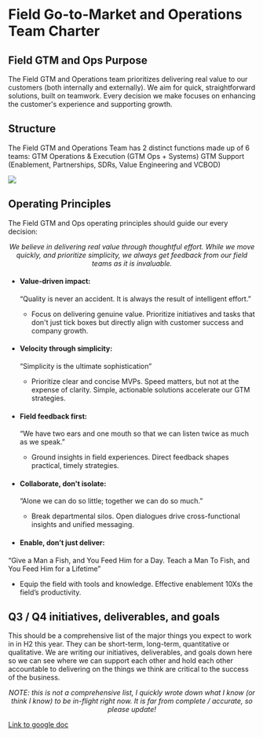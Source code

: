 # Field Go-to-Market and Operations Team Charter
## Field GTM and Ops Purpose
The Field GTM and Operations team prioritizes delivering real value to our customers (both internally and externally). We aim for quick, straightforward solutions, built on teamwork. Every decision we make focuses on enhancing the customer's experience and supporting growth.
## Structure
The Field GTM and Operations Team has 2 distinct functions made up of 6 teams:
GTM Operations & Execution (GTM Ops + Systems)
GTM Support (Enablement, Partnerships, SDRs, Value Engineering and VCBOD)

![](https://link.excalidraw.com/readonly/7uDTSAv0s2SGQKUc8J4g)
## Operating Principles
The Field GTM and Ops operating principles should guide our every decision: 

<p align="center"> <em>We believe in delivering real value through thoughtful effort. While we move quickly, and prioritize simplicity, we always get feedback from our field teams as it is invaluable.</em> </p>

- #### **Value-driven impact:**
  “Quality is never an accident. It is always the result of intelligent effort.”
  - Focus on delivering genuine value. Prioritize initiatives and tasks that don't just tick boxes but directly align with customer success and company growth.

- #### **Velocity through simplicity:**
  “Simplicity is the ultimate sophistication”
  - Prioritize clear and concise MVPs. Speed matters, but not at the expense of clarity. Simple, actionable solutions accelerate our GTM strategies.

- #### **Field feedback first:**
  “We have two ears and one mouth so that we can listen twice as much as we speak.”
  - Ground insights in field experiences. Direct feedback shapes practical, timely strategies.
 
- #### **Collaborate, don't isolate:**
  “Alone we can do so little; together we can do so much.”
  - Break departmental silos. Open dialogues drive cross-functional insights and unified messaging.
 
- #### **Enable, don’t just deliver:**
 “Give a Man a Fish, and You Feed Him for a Day. Teach a Man To Fish, and You Feed Him for a Lifetime” 
  - Equip the field with tools and knowledge. Effective enablement 10Xs the field’s productivity.

## Q3 / Q4 initiatives, deliverables, and goals
This should be a comprehensive list of the major things you expect to work in in H2 this year. They can be short-term, long-term, quantitative or qualitative. We are writing our initiatives, deliverables, and goals down here so we can see where we can support each other and hold each other accountable to delivering on the things we think are critical to the success of the business.

<p align="center"> <em>NOTE: this is not a comprehensive list, I quickly wrote down what I know (or think I know) to be in-flight right now. It is far from complete / accurate, so please update! </em> </p>

[Link to google doc](https://docs.google.com/document/d/10QgFv46YXsX3m9wIjdUbjjHvGILH4yj-Aii8UOuk6_I/edit)



